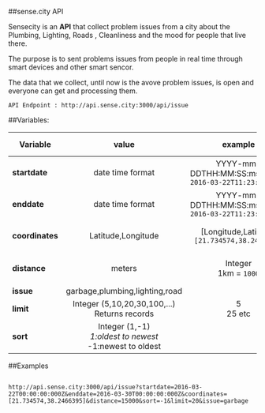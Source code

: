 ##sense.city API

Sensecity is an **API** that collect problem issues from a city about the Plumbing, Lighting, Roads , Cleanliness and the mood for people that live there.

The purpose is to sent problems issues from people in real time through smart devices and other smart sencor.

The data that we collect, until now is the avove problem issues, is open and everyone can get and processing them.



```
API Endpoint : http://api.sense.city:3000/api/issue
```


##Variables:


| Variable | value | example | default value |
| --- | :-------------: | :---: | :---: |
| **startdate** | date time format  | YYYY-mm-DDTHH:MM:SS:msmsmsZ <br>```2016-03-22T11:23:39:151Z```| today minus 3 day |
| **enddate** | date time format |  YYYY-mm-DDTHH:MM:SS:msmsmsZ <br>```2016-03-22T11:23:39:151Z```  | today |
| **coordinates** | Latitude,Longitude | [Longitude,Latitude]<br>```[21.734574,38.2466395]``` |  with no specific coordinates |
| **distance** | meters | Integer<br>1km = ```1000```|  with no value of a distance |
| **issue** | garbage,plumbing,lighting,road |  |  all issues |
| **limit** | Integer (5,10,20,30,100,...) <br>Returns records | 5<br>25 etc |  1000 |
| **sort** | Integer (1,-1)<br>*1:oldest to newest<br>*-1:newest to oldest  |  |  newest to oldest |
  
##Examples

```

http://api.sense.city:3000/api/issue?startdate=2016-03-22T00:00:00:000Z&enddate=2016-03-30T00:00:00:000Z&coordinates=[21.734574,38.2466395]&distance=15000&sort=-1&limit=20&issue=garbage

```
